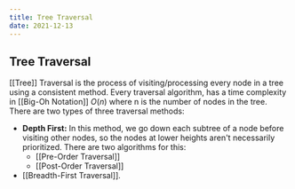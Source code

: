 ```yaml
---
title: Tree Traversal
date: 2021-12-13
---
```

## Tree Traversal
[[Tree]] Traversal is the process of visiting/processing every node in a tree using a consistent method. Every traversal algorithm, has a time complexity in [[Big-Oh Notation]] $O(n)$ where n is the number of nodes in the tree. There are two types of three traversal methods:

* **Depth First:** In this method, we go down each subtree of a node before visiting other nodes, so the nodes at lower heights aren't necessarily prioritized. There are two algorithms for this:
	* [[Pre-Order Traversal]]
	* [[Post-Order Traversal]]
* [[Breadth-First Traversal]].